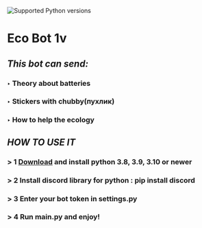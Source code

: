 </p>
<p align="left">
 </a>
 <img src="https://img.shields.io/pypi/pyversions/so-vits-svc-fork.svg?style=flat-square&logo=python&amp;logoColor=fff" alt="Supported Python versions">
</p>

# Eco Bot 1v
##   *This bot can send:*
### ‣ Theory about batteries
### ‣ Stickers with chubby(пухлик)
### ‣ How to help the ecology
## ***HOW TO USE IT***
### > 1 [Download](https://www.python.org/downloads/) and install python 3.8, 3.9, 3.10 or newer
### > 2 Install discord library for python : pip install discord
### > 3 Enter your bot token in settings.py
### > 4 Run main.py and enjoy!
